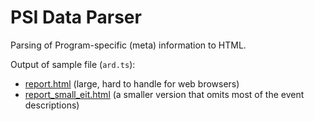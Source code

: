 # PSI Data Parser
 
Parsing of Program-specific (meta) information to HTML.

Output of sample file (`ard.ts`):
 
-  [report.html](./report.html) (large, hard to handle for web browsers)
-  [report_small_eit.html](./report_small_eit.html) (a smaller version that omits most of the event descriptions)